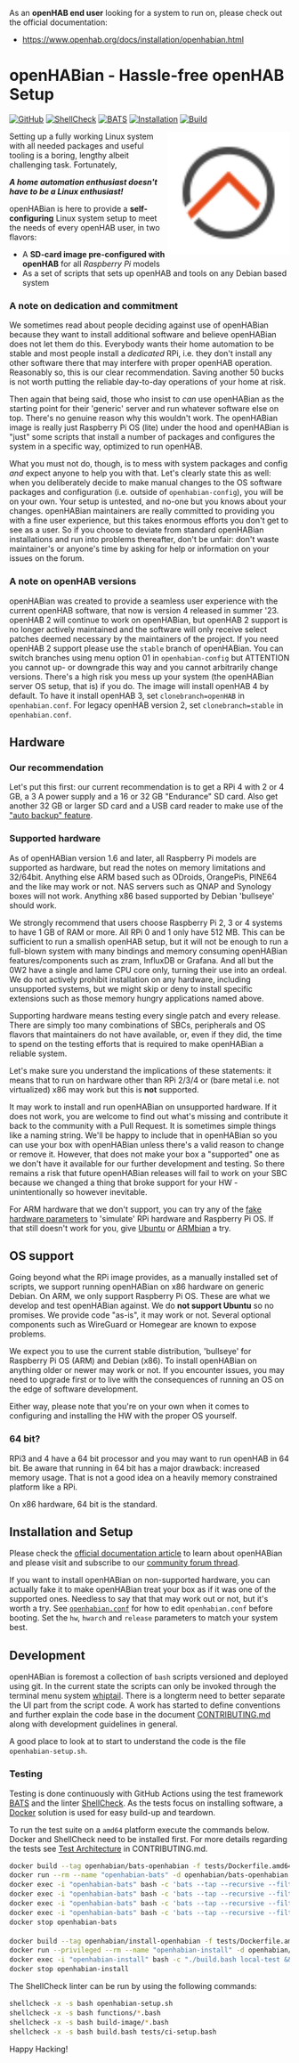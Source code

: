 ﻿As an **openHAB end user** looking for a system to run on, please check out the official documentation:
-   <https://www.openhab.org/docs/installation/openhabian.html>

# openHABian - Hassle-free openHAB Setup
[![GitHub](https://img.shields.io/github/license/openhab/openhabian)](https://github.com/openhab/openhabian/blob/main/LICENSE.md)
[![ShellCheck](https://github.com/openhab/openhabian/actions/workflows/shellcheck-action.yml/badge.svg)](https://github.com/openhab/openhabian/actions/workflows/shellcheck-action.yml)
[![BATS](https://github.com/openhab/openhabian/actions/workflows/bats-action.yml/badge.svg)](https://github.com/openhab/openhabian/actions/workflows/bats-action.yml)
[![Installation](https://github.com/openhab/openhabian/actions/workflows/installation-action.yml/badge.svg)](https://github.com/openhab/openhabian/actions/workflows/installation-action.yml)
[![Build](https://github.com/openhab/openhabian/actions/workflows/build-action.yml/badge.svg)](https://github.com/openhab/openhabian/actions/workflows/build-action.yml)

<img align="right" width="220" src="./docs/images/logo.svg" />

Setting up a fully working Linux system with all needed packages and useful tooling is a boring, lengthy albeit challenging task.
Fortunately,

***A home automation enthusiast doesn't have to be a Linux enthusiast!***

openHABian is here to provide a **self-configuring** Linux system setup to meet the needs of every openHAB user, in two flavors:

*   A **SD-card image pre-configured with openHAB** for all *Raspberry Pi* models
*   As a set of scripts that sets up openHAB and tools on any Debian based system

### A note on dedication and commitment
We sometimes read about people deciding against use of openHABian because they want to install additional software and believe openHABian does not let them do this.
Everybody wants their home automation to be stable and most people install a *dedicated* RPi, i.e. they don't install any other software there that may interfere with proper openHAB operation.
Reasonably so, this is our clear recommendation.
Saving another 50 bucks is not worth putting the reliable day-to-day operations of your home at risk.

Then again that being said, those who insist to *can* use openHABian as the starting point for their 'generic' server and run whatever software else on top.
There's no genuine reason why this wouldn't work.
The openHABian image is really just Raspberry Pi OS (lite) under the hood and openHABian is "just" some scripts that install a number of packages and configures the system in a specific way, optimized to run openHAB.

What you must not do, though, is to mess with system packages and config *and* expect anyone to help you with that.
Let's clearly state this as well: when you deliberately decide to make manual changes to the OS software packages and configuration (i.e. outside of `openhabian-config`), you will be on your own.
Your setup is untested, and no-one but you knows about your changes.
openHABian maintainers are really committed to providing you with a fine user experience, but this takes enormous efforts you don't get to see as a user.
So if you choose to deviate from standard openHABian installations and run into problems thereafter, don't be unfair: don't waste maintainer's or anyone's time by asking for help or information on your issues on the forum.

### A note on openHAB versions
openHABian was created to provide a seamless user experience with the current openHAB software, that now is version 4 released in summer '23.
openHAB 2 will continue to work on openHABian, but openHAB 2 support is no longer actively maintained and the software will only receive select patches deemed necessary by the maintainers of the project.
If you need openHAB 2 support please use the `stable` branch of openHABian.
You can switch branches using menu option 01 in `openhabian-config` but ATTENTION you cannot up- or downgrade this way and you cannot arbitrarily change versions. There's a high risk you mess up your system (the openHABian server OS setup, that is) if you do.
The image will install openHAB 4 by default. To have it install openHAB 3, set `clonebranch=openHAB` in `openhabian.conf`.
For legacy openHAB version 2, set `clonebranch=stable` in `openhabian.conf`.

## Hardware
### Our recommendation
Let's put this first: our current recommendation is to get a RPi 4 with 2 or 4 GB, a 3 A power supply and a 16 or 32 GB "Endurance" SD card.
Also get another 32 GB or larger SD card and a USB card reader to make use of the ["auto backup" feature](docs/openhabian.md#Auto-Backup).

### Supported hardware
As of openHABian version 1.6 and later, all Raspberry Pi models are supported as hardware, but read the notes on memory limitations and 32/64bit.
Anything else ARM based such as ODroids, OrangePis, PINE64 and the like may work or not.
NAS servers such as QNAP and Synology boxes will not work.
Anything x86 based supported by Debian 'bullseye' should work.

We strongly recommend that users choose Raspberry Pi 2, 3 or 4 systems to have 1 GB of RAM or more.
All RPi 0 and 1 only have 512 MB. This can be sufficient to run a smallish openHAB setup, but it will not be enough to run a full-blown system with many bindings and memory consuming openHABian features/components such as zram, InfluxDB or Grafana.
And all but the 0W2 have a single and lame CPU core only, turning their use into an ordeal.
We do not actively prohibit installation on any hardware, including unsupported systems, but we might skip or deny to install specific extensions such as those memory hungry applications named above.

Supporting hardware means testing every single patch and every release.
There are simply too many combinations of SBCs, peripherals and OS flavors that maintainers do not have available, or, even if they did, the time to spend on the testing efforts that is required to make openHABian a reliable system.

Let's make sure you understand the implications of these statements: it means that to run on hardware other than RPi 2/3/4 or (bare metal i.e. not virtualized) x86 may work but this is **not** supported.

It may work to install and run openHABian on unsupported hardware.
If it does not work, you are welcome to find out what's missing and contribute it back to the community with a Pull Request.
It is sometimes simple things like a naming string.
We'll be happy to include that in openHABian so you can use your box with openHABian unless there's a valid reason to change or remove it.
However, that does not make your box a "supported" one as we don't have it available for our further development and testing.
So there remains a risk that future openHABian releases will fail to work on your SBC because we changed a thing that broke support for your HW - unintentionally so however inevitable.

For ARM hardware that we don't support, you can try any of the [fake hardware parameters](docs/openhabian.md/#fake-hardware-mode) to 'simulate' RPi hardware and Raspberry Pi OS. If that still doesn't work for you, give [Ubuntu](https://ubuntu.com/download/iot) or [ARMbian](https://www.armbian.com/) a try.

## OS support
Going beyond what the RPi image provides, as a manually installed set of scripts, we support running openHABian on x86 hardware on generic Debian.
On ARM, we only support Raspberry Pi OS.
These are what we develop and test openHABian against.
We do **not support Ubuntu** so no promises. We provide code "as-is", it may work or not.
Several optional components such as WireGuard or Homegear are known to expose problems.

We expect you to use the current stable distribution, 'bullseye' for Raspberry Pi OS (ARM) and Debian (x86).
To install openHABian on anything older or newer may work or not.
If you encounter issues, you may need to upgrade first or to live with the consequences of running an OS on the edge of software development.

Either way, please note that you're on your own when it comes to configuring and installing the HW with the proper OS yourself.

### 64 bit?
RPi3 and 4 have a 64 bit processor and you may want to run openHAB in 64 bit.
Be aware that running in 64 bit has a major drawback: increased memory usage.
That is not a good idea on a heavily memory constrained platform like a RPi.

On x86 hardware, 64 bit is the standard.

## Installation and Setup
Please check the [official documentation article](https://www.openhab.org/docs/installation/openhabian.html) to learn about openHABian and please visit and subscribe to our [community forum thread](https://community.openhab.org/t/13379).

If you want to install openHABian on non-supported hardware, you can actually fake it to make openHABian treat your box as if it was one of the supported ones.
Needless to say that that may work out or not, but it's worth a try.
See [`openhabian.conf`](docs/openhabian.md#openhabianconf) for how to edit `openhabian.conf` before booting.
Set the `hw`, `hwarch` and `release` parameters to match your system best.

## Development
openHABian is foremost a collection of `bash` scripts versioned and deployed using git.
In the current state the scripts can only be invoked through the terminal menu system [whiptail](https://en.wikibooks.org/wiki/Bash_Shell_Scripting/Whiptail).
There is a longterm need to better separate the UI part from the script code.
A work has started to define conventions and further explain the code base in the document [CONTRIBUTING.md](CONTRIBUTING.md) along with development guidelines in general.

A good place to look at to start to understand the code is the file `openhabian-setup.sh`.

### Testing
Testing is done continuously with GitHub Actions using the test framework [BATS](https://github.com/bats-core/bats-core) and the linter [ShellCheck](https://www.shellcheck.net/).
As the tests focus on installing software, a [Docker](https://www.docker.com/) solution is used for easy build-up and teardown.

To run the test suite on a `amd64` platform execute the commands below.
Docker and ShellCheck need to be installed first.
For more details regarding the tests see [Test Architecture](https://github.com/openhab/openhabian/blob/main/CONTRIBUTING.md#test-architecture) in CONTRIBUTING.md.

``` bash
docker build --tag openhabian/bats-openhabian -f tests/Dockerfile.amd64-BATS .
docker run --rm --name "openhabian-bats" -d openhabian/bats-openhabian
docker exec -i "openhabian-bats" bash -c 'bats --tap --recursive --filter "development-." .'
docker exec -i "openhabian-bats" bash -c 'bats --tap --recursive --filter "unit-." .'
docker exec -i "openhabian-bats" bash -c 'bats --tap --recursive --filter "installation-." .'
docker exec -i "openhabian-bats" bash -c 'bats --tap --recursive --filter "destructive-." .'
docker stop openhabian-bats

docker build --tag openhabian/install-openhabian -f tests/Dockerfile.amd64-installation .
docker run --privileged --rm --name "openhabian-install" -d openhabian/install-openhabian
docker exec -i "openhabian-install" bash -c "./build.bash local-test && /boot/first-boot.bash"
docker stop openhabian-install
```

The ShellCheck linter can be run by using the following commands:

``` bash
shellcheck -x -s bash openhabian-setup.sh
shellcheck -x -s bash functions/*.bash
shellcheck -x -s bash build-image/*.bash
shellcheck -x -s bash build.bash tests/ci-setup.bash
```


Happy Hacking!
